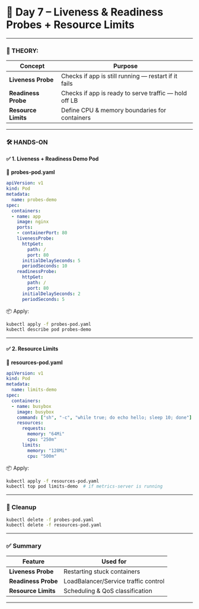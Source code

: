 # 📘 **Day 7 – Liveness & Readiness Probes + Resource Limits**

---

### 🧠 THEORY:

| Concept             | Purpose                                               |
| ------------------- | ----------------------------------------------------- |
| **Liveness Probe**  | Checks if app is still running — restart if it fails  |
| **Readiness Probe** | Checks if app is ready to serve traffic — hold off LB |
| **Resource Limits** | Define CPU & memory boundaries for containers         |

---

### 🛠️ HANDS-ON

#### ✅ 1. Liveness + Readiness Demo Pod

📄 **probes-pod.yaml**

```yaml
apiVersion: v1
kind: Pod
metadata:
  name: probes-demo
spec:
  containers:
  - name: app
    image: nginx
    ports:
    - containerPort: 80
    livenessProbe:
      httpGet:
        path: /
        port: 80
      initialDelaySeconds: 5
      periodSeconds: 10
    readinessProbe:
      httpGet:
        path: /
        port: 80
      initialDelaySeconds: 2
      periodSeconds: 5
```

📦 Apply:

```bash
kubectl apply -f probes-pod.yaml
kubectl describe pod probes-demo
```

---

#### ✅ 2. Resource Limits

📄 **resources-pod.yaml**

```yaml
apiVersion: v1
kind: Pod
metadata:
  name: limits-demo
spec:
  containers:
  - name: busybox
    image: busybox
    command: ["sh", "-c", "while true; do echo hello; sleep 10; done"]
    resources:
      requests:
        memory: "64Mi"
        cpu: "250m"
      limits:
        memory: "128Mi"
        cpu: "500m"
```

📦 Apply:

```bash
kubectl apply -f resources-pod.yaml
kubectl top pod limits-demo  # if metrics-server is running
```

---

### 🧹 Cleanup

```bash
kubectl delete -f probes-pod.yaml
kubectl delete -f resources-pod.yaml
```

---

### ✅ Summary

| Feature             | Used for                             |
| ------------------- | ------------------------------------ |
| **Liveness Probe**  | Restarting stuck containers          |
| **Readiness Probe** | LoadBalancer/Service traffic control |
| **Resource Limits** | Scheduling & QoS classification      |

---

